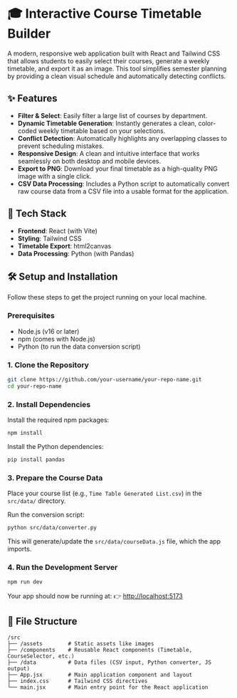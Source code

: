 

# 🎓 Interactive Course Timetable Builder

A modern, responsive web application built with React and Tailwind CSS that allows students to easily select their courses, generate a weekly timetable, and export it as an image. This tool simplifies semester planning by providing a clean visual schedule and automatically detecting conflicts.

## ✨ Features

* **Filter & Select**: Easily filter a large list of courses by department.
* **Dynamic Timetable Generation**: Instantly generates a clean, color-coded weekly timetable based on your selections.
* **Conflict Detection**: Automatically highlights any overlapping classes to prevent scheduling mistakes.
* **Responsive Design**: A clean and intuitive interface that works seamlessly on both desktop and mobile devices.
* **Export to PNG**: Download your final timetable as a high-quality PNG image with a single click.
* **CSV Data Processing**: Includes a Python script to automatically convert raw course data from a CSV file into a usable format for the application.

## 🚀 Tech Stack

* **Frontend**: React (with Vite)
* **Styling**: Tailwind CSS
* **Timetable Export**: html2canvas
* **Data Processing**: Python (with Pandas)

## 🛠️ Setup and Installation

Follow these steps to get the project running on your local machine.

### Prerequisites

* Node.js (v16 or later)
* npm (comes with Node.js)
* Python (to run the data conversion script)

### 1. Clone the Repository

```bash
git clone https://github.com/your-username/your-repo-name.git
cd your-repo-name
```

### 2. Install Dependencies

Install the required npm packages:

```bash
npm install
```

Install the Python dependencies:

```bash
pip install pandas
```

### 3. Prepare the Course Data

Place your course list (e.g., `Time Table Generated List.csv`) in the `src/data/` directory.

Run the conversion script:

```bash
python src/data/converter.py
```

This will generate/update the `src/data/courseData.js` file, which the app imports.

### 4. Run the Development Server

```bash
npm run dev
```

Your app should now be running at:
👉 [http://localhost:5173](http://localhost:5173)

## 📂 File Structure

```
/src
├── /assets        # Static assets like images
├── /components    # Reusable React components (Timetable, CourseSelector, etc.)
├── /data          # Data files (CSV input, Python converter, JS output)
├── App.jsx        # Main application component and layout
├── index.css      # Tailwind CSS directives
└── main.jsx       # Main entry point for the React application
```


